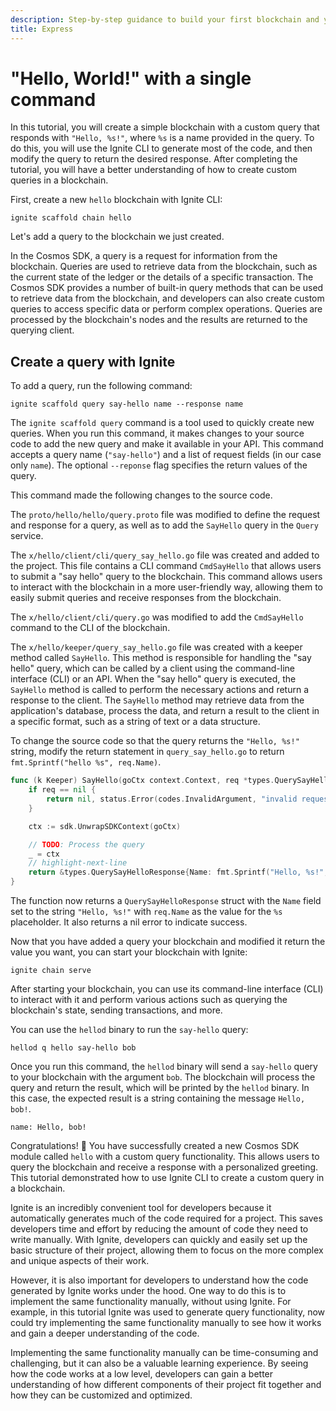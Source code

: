 ```yaml
---
description: Step-by-step guidance to build your first blockchain and your first Cosmos SDK module.
title: Express
---
```


# "Hello, World!" with a single command

In this tutorial, you will create a simple blockchain with a custom query that
responds with `"Hello, %s!"`, where `%s` is a name provided in the query. To do
this, you will use the Ignite CLI to generate most of the code, and then modify
the query to return the desired response. After completing the tutorial, you
will have a better understanding of how to create custom queries in a
blockchain.

First, create a new `hello` blockchain with Ignite CLI:

```
ignite scaffold chain hello
```

Let's add a query to the blockchain we just created.

In the Cosmos SDK, a query is a request for information from the blockchain.
Queries are used to retrieve data from the blockchain, such as the current state
of the ledger or the details of a specific transaction. The Cosmos SDK provides
a number of built-in query methods that can be used to retrieve data from the
blockchain, and developers can also create custom queries to access specific
data or perform complex operations. Queries are processed by the blockchain's
nodes and the results are returned to the querying client.

## Create a query with Ignite

To add a query, run the following command:

```
ignite scaffold query say-hello name --response name
```

The `ignite scaffold query` command is a tool used to quickly create new
queries. When you run this command, it makes changes to your source code to add
the new query and make it available in your API. This command accepts a query
name (`"say-hello"`) and a list of request fields (in our case only `name`). The
optional `--reponse` flag specifies the return values of the query.

This command made the following changes to the source code.

The `proto/hello/hello/query.proto` file was modified to define the request and
response for a query, as well as to add the `SayHello` query in the `Query`
service. 

The `x/hello/client/cli/query_say_hello.go` file was created and added to the
project. This file contains a CLI command `CmdSayHello` that allows users to
submit a "say hello" query to the blockchain. This command allows users to
interact with the blockchain in a more user-friendly way, allowing them to
easily submit queries and receive responses from the blockchain.

The `x/hello/client/cli/query.go` was modified to add the `CmdSayHello` command
to the CLI of the blockchain.

The `x/hello/keeper/query_say_hello.go` file was created with a keeper method
called `SayHello`. This method is responsible for handling the "say hello"
query, which can be called by a client using the command-line interface (CLI) or
an API. When the "say hello" query is executed, the `SayHello` method is called
to perform the necessary actions and return a response to the client. The
`SayHello` method may retrieve data from the application's database, process the
data, and return a result to the client in a specific format, such as a string
of text or a data structure.

To change the source code so that the query returns the `"Hello, %s!"` string,
modify the return statement in `query_say_hello.go` to return
`fmt.Sprintf("hello %s", req.Name)`.

```go title="x/hello/keeper/query_say_hello.go"
func (k Keeper) SayHello(goCtx context.Context, req *types.QuerySayHelloRequest) (*types.QuerySayHelloResponse, error) {
	if req == nil {
		return nil, status.Error(codes.InvalidArgument, "invalid request")
	}

	ctx := sdk.UnwrapSDKContext(goCtx)

	// TODO: Process the query
	_ = ctx
	// highlight-next-line
	return &types.QuerySayHelloResponse{Name: fmt.Sprintf("Hello, %s!", req.Name)}, nil
}
```

The function now returns a `QuerySayHelloResponse` struct with the `Name` field
set to the string `"Hello, %s!"` with `req.Name` as the value for the `%s`
placeholder. It also returns a nil error to indicate success.

Now that you have added a query your blockchain and modified it return the value
you want, you can start your blockchain with Ignite:

```
ignite chain serve
```

After starting your blockchain, you can use its command-line interface (CLI) to
interact with it and perform various actions such as querying the blockchain's
state, sending transactions, and more.

You can use the `hellod` binary to run the `say-hello` query:

```
hellod q hello say-hello bob
```

Once you run this command, the `hellod` binary will send a `say-hello` query to
your blockchain with the argument `bob`. The blockchain will process the query
and return the result, which will be printed by the `hellod` binary. In this
case, the expected result is a string containing the message `Hello, bob!`.

```
name: Hello, bob!
```

Congratulations! 🎉 You have successfully created a new Cosmos SDK module called
`hello` with a custom query functionality. This allows users to query the
blockchain and receive a response with a personalized greeting. This tutorial
demonstrated how to use Ignite CLI to create a custom query in a blockchain.

Ignite is an incredibly convenient tool for developers because it automatically
generates much of the code required for a project. This saves developers time
and effort by reducing the amount of code they need to write manually. With
Ignite, developers can quickly and easily set up the basic structure of their
project, allowing them to focus on the more complex and unique aspects of their
work.

However, it is also important for developers to understand how the code
generated by Ignite works under the hood. One way to do this is to implement the
same functionality manually, without using Ignite. For example, in this tutorial
Ignite was used to generate query functionality, now could try implementing the
same functionality manually to see how it works and gain a deeper understanding
of the code.

Implementing the same functionality manually can be time-consuming and
challenging, but it can also be a valuable learning experience. By seeing how
the code works at a low level, developers can gain a better understanding of how
different components of their project fit together and how they can be
customized and optimized.